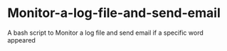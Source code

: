 # Monitor-a-log-file-and-send-email
A bash script to Monitor a log file and send email if a specific word appeared 
